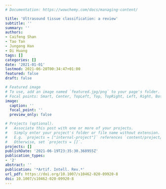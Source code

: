 ```yaml
---
# Documentation: https://wowchemy.com/docs/managing-content/

title: 'Ultrasound tissue classification: a review'
subtitle: ''
summary: ''
authors:
- Caifeng Shan
- Tao Tan
- Jungong Han
- Di Huang
tags: []
categories: []
date: '2021-01-01'
lastmod: 2021-06-20T00:34:47+01:00
featured: false
draft: false

# Featured image
# To use, add an image named `featured.jpg/png` to your page's folder.
# Focal points: Smart, Center, TopLeft, Top, TopRight, Left, Right, BottomLeft, Bottom, BottomRight.
image:
  caption: ''
  focal_point: ''
  preview_only: false

# Projects (optional).
#   Associate this post with one or more of your projects.
#   Simply enter your project's folder or file name without extension.
#   E.g. `projects = ["internal-project"]` references `content/project/deep-learning/index.md`.
#   Otherwise, set `projects = []`.
projects: []
publishDate: '2021-06-19T23:35:30.368955Z'
publication_types:
- '2'
abstract: ''
publication: '*Artif. Intell. Rev.*'
url_pdf: https://doi.org/10.1007/s10462-020-09920-8
doi: 10.1007/s10462-020-09920-8
---
```

